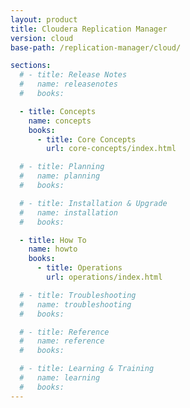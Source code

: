 ```yaml
---
layout: product
title: Cloudera Replication Manager
version: cloud
base-path: /replication-manager/cloud/

sections:
  # - title: Release Notes
  #   name: releasenotes
  #   books:

  - title: Concepts
    name: concepts
    books:
      - title: Core Concepts
        url: core-concepts/index.html

  # - title: Planning
  #   name: planning
  #   books:

  # - title: Installation & Upgrade
  #   name: installation
  #   books:

  - title: How To
    name: howto
    books:
      - title: Operations
        url: operations/index.html

  # - title: Troubleshooting
  #   name: troubleshooting
  #   books:

  # - title: Reference
  #   name: reference
  #   books:

  # - title: Learning & Training
  #   name: learning
  #   books:
---
```

